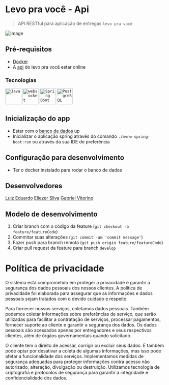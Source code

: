 # Levo pra você - Api
> API RESTful para aplicação de entregas `levo pra você`

![image](https://github.com/Levo-pra-voce/mobile/assets/77634037/65c6684e-c90e-40f9-9f21-40a50aaf7dc1)

## Pré-requisitos
* [Docker](https://www.docker.com)
* A [api](https://github.com/Levo-pra-voce/backend) do levo pra você estar online

### Tecnologias
<div>
	<code><img width="50" src="https://user-images.githubusercontent.com/25181517/117201156-9a724800-adec-11eb-9a9d-3cd0f67da4bc.png" alt="Java" title="Java"/></code>
	<code><img width="50" src="https://user-images.githubusercontent.com/25181517/187070862-03888f18-2e63-4332-95fb-3ba4f2708e59.png" alt="websocket" title="websocket"/></code>
	<code><img width="50" src="https://user-images.githubusercontent.com/25181517/183891303-41f257f8-6b3d-487c-aa56-c497b880d0fb.png" alt="Spring Boot" title="Spring Boot"/></code>
	<code><img width="50" src="https://user-images.githubusercontent.com/25181517/117208740-bfb78400-adf5-11eb-97bb-09072b6bedfc.png" alt="PostgreSQL" title="PostgreSQL"/></code>
</div>

## Inicialização do app
- Estar com o [banco de dados](https://github.com/Levo-pra-voce/database) up
- Inicializar o aplicação spring através do comando `./mvnw spring-boot:run` ou através da sua IDE de preferência

## Configuração para desenvolvimento
- Ter o docker instalado para rodar o banco de dados

## Desenvolvedores
[Luiz Eduardo](https://github.com/luiz-eduardo14)
[Eliezer Silva](https://github.com/Eliezer-TEC)
[Gabriel Vitorino](https://github.com/Tr00vuada)

## Modelo de desenvolvimento 
1. Criar branch com o código da feature (`git checkout -b feature/featureCode`)
2. Commitar suas alterações (`git commit -am 'commit message'`)
3. Fazer push para branch remota (`git push origin feature/featureCode`)
4. Criar pull request da feature para branch `develop`

# Política de privacidade
O sistema está comprometido em proteger a privacidade e garantir a segurança dos dados pessoais dos nossos clientes. A política de privacidade foi elaborada para assegurar que as informações e dados pessoais sejam tratados com o devido cuidado e respeito.

Para fornecer nossos serviços, coletamos dados pessoais. Também podemos coletar informações sobre preferências de serviço, que serão utilizadas para facilitar a contratação de serviços, processar pagamentos, fornecer suporte ao cliente e garantir a segurança dos dados. Os dados pessoais são acessados apenas por entregadores e seus respectivos clientes, além de órgãos governamentais quando solicitado.

O cliente tem o direito de acessar, corrigir ou excluir seus dados. E também pode optar por desativar a coleta de algumas informações, mas isso pode afetar a funcionalidade dos serviços. Implementamos medidas de segurança adequadas para proteger informações contra acesso não autorizado, alteração, divulgação ou destruição. Utilizamos tecnologia de criptografia e protocolos de segurança para garantir a integridade e confidencialidade dos dados.

